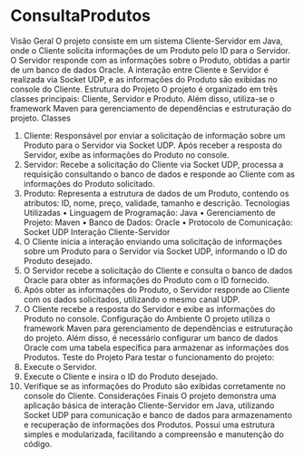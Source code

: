 # ConsultaProdutos
Visão Geral
O projeto consiste em um sistema Cliente-Servidor em Java, onde o Cliente solicita
informações de um Produto pelo ID para o Servidor. O Servidor responde com as
informações sobre o Produto, obtidas a partir de um banco de dados Oracle. A interação
entre Cliente e Servidor é realizada via Socket UDP, e as informações do Produto são
exibidas no console do Cliente.
Estrutura do Projeto
O projeto é organizado em três classes principais: Cliente, Servidor e Produto. Além disso,
utiliza-se o framework Maven para gerenciamento de dependências e estruturação do
projeto.
Classes
1. Cliente: Responsável por enviar a solicitação de informação sobre um Produto
para o Servidor via Socket UDP. Após receber a resposta do Servidor, exibe as
informações do Produto no console.
2. Servidor: Recebe a solicitação do Cliente via Socket UDP, processa a requisição
consultando o banco de dados e responde ao Cliente com as informações do
Produto solicitado.
3. Produto: Representa a estrutura de dados de um Produto, contendo os atributos:
ID, nome, preço, validade, tamanho e descrição.
Tecnologias Utilizadas
• Linguagem de Programação: Java
• Gerenciamento de Projeto: Maven
• Banco de Dados: Oracle
• Protocolo de Comunicação: Socket UDP
Interação Cliente-Servidor
1. O Cliente inicia a interação enviando uma solicitação de informações sobre um
Produto para o Servidor via Socket UDP, informando o ID do Produto desejado.
2. O Servidor recebe a solicitação do Cliente e consulta o banco de dados Oracle
para obter as informações do Produto com o ID fornecido.
3. Após obter as informações do Produto, o Servidor responde ao Cliente com os
dados solicitados, utilizando o mesmo canal UDP.
4. O Cliente recebe a resposta do Servidor e exibe as informações do Produto no
console.
Configuração do Ambiente
O projeto utiliza o framework Maven para gerenciamento de dependências e estruturação
do projeto. Além disso, é necessário configurar um banco de dados Oracle com uma
tabela específica para armazenar as informações dos Produtos.
Teste do Projeto
Para testar o funcionamento do projeto:
1. Execute o Servidor.
2. Execute o Cliente e insira o ID do Produto desejado.
3. Verifique se as informações do Produto são exibidas corretamente no console do
Cliente.
Considerações Finais
O projeto demonstra uma aplicação básica de interação Cliente-Servidor em Java,
utilizando Socket UDP para comunicação e banco de dados para armazenamento e
recuperação de informações dos Produtos. Possui uma estrutura simples e modularizada,
facilitando a compreensão e manutenção do código.
